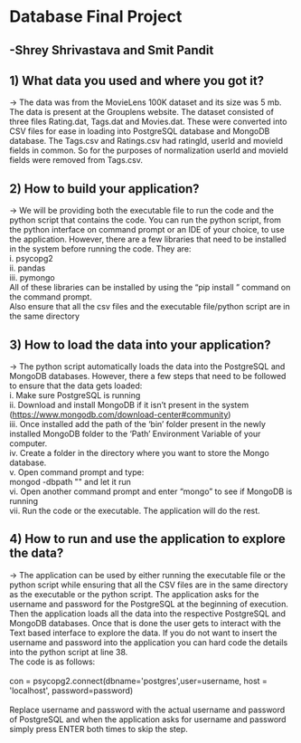 # Database Final Project
##     -Shrey Shrivastava and Smit Pandit

## 1)	What data you used and where you got it?
->	The data was from the MovieLens 100K dataset and its size was 5 mb. The data is present at the Grouplens website. The dataset consisted of three files Rating.dat, Tags.dat and Movies.dat. These were converted into CSV files for ease in loading into PostgreSQL database and MongoDB database. The Tags.csv and Ratings.csv had ratingId, userId and movieId fields in common. So for the purposes of normalization userId and movieId fields were removed from Tags.csv.

## 2)	How to build your application?
->	We will be providing both the executable file to run the code and the python script that contains the code. You can run the python script, from the python interface on command prompt or an IDE of your choice, to use the application. However, there are a few libraries that need to be installed in the system before running the code. They are:<br/>
i.	psycopg2<br/>
ii.	pandas<br/>
iii.	pymongo<br/>
All of these libraries can be installed by using the “pip install <library-name>” command on the command prompt.<br/>
Also ensure that all the csv files and the executable file/python script are in the same directory

## 3)	How to load the data into your application?
->	The python script automatically loads the data into the PostgreSQL and MongoDB databases. However, there a few steps that need to be followed to ensure that the data gets loaded:<br/>
i.	Make sure PostgreSQL is running<br/>
ii.	Download and install MongoDB if it isn’t present in the system (https://www.mongodb.com/download-center#community)<br/>
iii.	Once installed add the path of the ‘bin’ folder present in the newly installed MongoDB folder to the ‘Path’ Environment Variable of your computer.<br/>
iv.	Create a folder in the directory where you want to store the Mongo database.<br/>
v.	Open command prompt and type:<br/>
 mongod -dbpath "<directory-of-the-folder>" and let it run<br/>
vi.	Open another command prompt and enter “mongo” to see if MongoDB is running<br/>
vii.	Run the code or the executable. The application will do the rest.

## 4)	How to run and use the application to explore the data?
->	The application can be used by either running the executable file or the python script while ensuring that all the CSV files are in the same directory as the executable or the python script. The application asks for the username and password for the PostgreSQL at the beginning of execution. Then the application loads all the data into the respective PostgreSQL and MongoDB databases. Once that is done the user gets to interact with the Text based interface to explore the data. If you do not want to insert the username and password into the application you can hard code the details into the python script at line 38.<br/> The code is as follows:<br/>
<br/>
con = psycopg2.connect(dbname='postgres',user=username, host = 'localhost', password=password)<br/>
<br/>
Replace username and password with the actual username and password of PostgreSQL and when the application asks for username and password simply press ENTER both times to skip the step.
